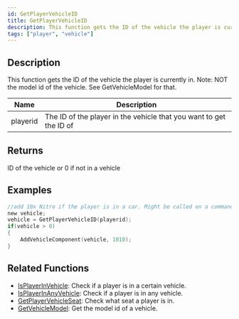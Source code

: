 ```yaml
---
id: GetPlayerVehicleID
title: GetPlayerVehicleID
description: This function gets the ID of the vehicle the player is currently in.
tags: ["player", "vehicle"]
---
```


## Description

This function gets the ID of the vehicle the player is currently in. Note: NOT the model id of the vehicle. See GetVehicleModel for that.

| Name | Description |
| --- | --- |
| playerid | The ID of the player in the vehicle that you want to get the ID of |

## Returns

ID of the vehicle or 0 if not in a vehicle

## Examples

```c
//add 10x Nitro if the player is in a car. Might be called on a command.
new vehicle;
vehicle = GetPlayerVehicleID(playerid);
if(vehicle > 0)
{
    AddVehicleComponent(vehicle, 1010);
}
```

## Related Functions

- [IsPlayerInVehicle](IsPlayerInVehicle.md): Check if a player is in a certain vehicle.
- [IsPlayerInAnyVehicle](IsPlayerInAnyVehicle.md): Check if a player is in any vehicle.
- [GetPlayerVehicleSeat](GetPlayerVehicleSeat.md): Check what seat a player is in.
- [GetVehicleModel](GetVehicleModel.md): Get the model id of a vehicle.

